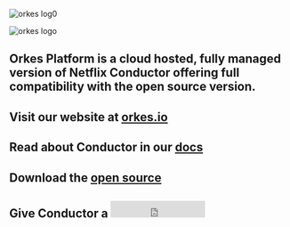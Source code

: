 
![orkes log0](https://user-images.githubusercontent.com/1514288/155636237-caa91ec9-e19f-4ab0-aa65-106e09b381b0.png#gh-light-mode-only)

![orkes logo](https://user-images.githubusercontent.com/1514288/155636248-0b60f994-4b32-4b53-b061-6904c2e413ac.png#gh-dark-mode-only)


## Orkes Platform is a cloud hosted, fully managed version of Netflix Conductor offering full compatibility with the open source version.

## Visit our website at [orkes.io](https://orkes.io)
## Read about Conductor in our [docs](https://orkes.io/content/)
## Download the [open source](https://github.com/Netflix/conductor)
## Give Conductor a <iframe src="https://ghbtns.com/github-btn.html?user=twbs&repo=bootstrap&type=star&count=true&size=large" frameborder="0" scrolling="0" width="170" height="30" title="GitHub"></iframe>
<!--

**Here are some ideas to get you started:**

🙋‍♀️ A short introduction - what is your organization all about?
🌈 Contribution guidelines - how can the community get involved?
👩‍💻 Useful resources - where can the community find your docs? Is there anything else the community should know?
🍿 Fun facts - what does your team eat for breakfast?
🧙 Remember, you can do mighty things with the power of [Markdown](https://docs.github.com/github/writing-on-github/getting-started-with-writing-and-formatting-on-github/basic-writing-and-formatting-syntax)
-->
